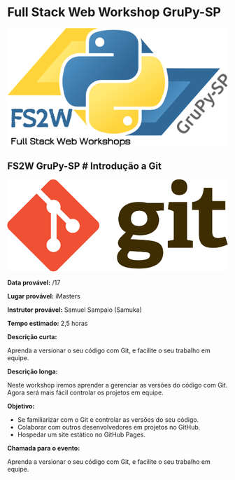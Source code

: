# Full Stack Web Workshop GruPy-SP

![fs2w](img/fs2w.png)

## FS2W GruPy-SP # Introdução a Git

![git](img/git.png)

**Data provável:** /17

**Lugar provável:** iMasters

**Instrutor provável:**  Samuel Sampaio (Samuka)

**Tempo estimado:** 2,5 horas

**Descrição curta:**

Aprenda a versionar o seu código com Git, e facilite o seu trabalho em equipe.

**Descrição longa:**

Neste workshop iremos aprender a gerenciar as versões do código com Git. Agora será mais fácil controlar os projetos em equipe.

**Objetivo:**

* Se familiarizar com o Git e controlar as versões do seu código.
* Colaborar com outros desenvolvedores em projetos no GitHub.
* Hospedar um site estático no GitHub Pages.

**Chamada para o evento:**

Aprenda a versionar o seu código com Git, e facilite o seu trabalho em equipe.

